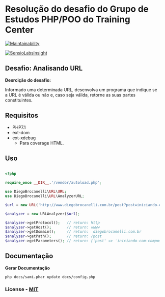 # Resolução do desafio do Grupo de Estudos PHP/POO do Training Center

[![Maintainability](https://api.codeclimate.com/v1/badges/d8d74fd06dd9e4f2f555/maintainability)](https://codeclimate.com/github/Diego-Brocanelli/resolucao-desafio-php-studies-training-center-dojopuzzles.com-analisando-urls/maintainability)

[![SensioLabsInsight](https://insight.sensiolabs.com/projects/6424e00b-3154-4716-bc25-03eec84e87dd/big.png)](https://insight.sensiolabs.com/projects/6424e00b-3154-4716-bc25-03eec84e87dd)

## Desafio: Analisando URL

**Desrcição do desafio:**

Informado uma determinada URL, desenvolva um programa que indique se a URL é válida ou não e, caso seja válida, retorne as suas partes constituintes.

## Requisitos

- PHP7.1
- ext-dom
- ext-xdebug
    - Para coverage HTML.

## Uso

```php

<?php 

require_once __DIR__.'/vendor/autoload.php';

use DiegoBrocanelli\URL\URL;
use DiegoBrocanelli\URL\AnalyzerURL;

$url = new URL('http://www.diegobrocanelli.com.br/post?post=iniciando-com-composer');

$analyzer = new URLAnalyzer($url);

$analyzer->getProtocol();   // return: http 
$analyzer->getHost();       // return: wwww 
$analyzer->getDomain();     // return:  diegobrocanelli.com.br
$analyzer->getPath();       // return: /post
$analyzer->getParameters(); // return: ['post' => 'iniciando-com-composer'] 

```

## Documentação

**Gerar Documentação**

```
php docs/sami.phar update docs/config.php
```

### License - [MIT](https://github.com/Diego-Brocanelli/resolucao-desafio-php-studies-training-center-dojopuzzles.com-analisando-urls/blob/master/LICENSE)
